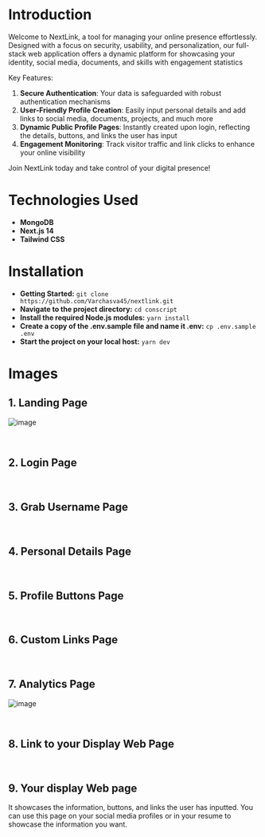 # Introduction

Welcome to NextLink, a tool for managing your online presence effortlessly. Designed with a focus on security, usability, and personalization, our full-stack web application offers a dynamic platform for showcasing your identity, social media, documents, and skills with engagement statistics

Key Features:

1. **Secure Authentication**: Your data is safeguarded with robust authentication mechanisms
2. **User-Friendly Profile Creation**: Easily input personal details and add links to social media, documents, projects, and much more
3. **Dynamic Public Profile Pages**: Instantly created upon login, reflecting the details, buttons, and links the user has input
4. **Engagement Monitoring**: Track visitor traffic and link clicks to enhance your online visibility
   
Join NextLink today and take control of your digital presence!

# Technologies Used
- **MongoDB**
- **Next.js 14**
- **Tailwind CSS**

# Installation
- **Getting Started:**  `git clone https://github.com/Varchasva45/nextlink.git`
- **Navigate to the project directory:** `cd conscript`
- **Install the required Node.js modules:** `yarn install`
- **Create a copy of the .env.sample file and name it .env:** `cp .env.sample .env`
- **Start the project on your local host:** `yarn dev`

# Images
## 1. Landing Page
   ![image](https://github.com/Varchasva45/nextlink/assets/97362029/4233e591-ef49-48e5-a676-96c0f87a6df3)

   <br>

## 2. Login Page

   <br>


## 3. Grab Username Page

   <br>


## 4. Personal Details Page
  
   <br>


## 5. Profile Buttons Page

   <br>


## 6. Custom Links Page
   
   <br>

## 7. Analytics Page

![image](https://github.com/Varchasva45/nextlink/assets/97362029/1949f727-f7a9-41c1-a6f2-50ba0a622b13)


 <br>

## 8. Link to your Display Web Page
   
   <br>


## 9. Your display Web page 
It showcases the information, buttons, and links the user has inputted. You can use this page on your social media profiles or in your resume to showcase the information you want.
   <br>








